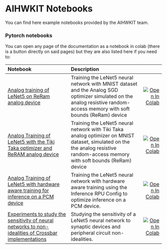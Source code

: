 <!---
Copyright 2021, 2022, 2023 IBM Analog Hardware Acceleration Kit  All rights reserved.

Licensed under the Apache License, Version 2.0 (the "License");
you may not use this file except in compliance with the License.
You may obtain a copy of the License at

    http://www.apache.org/licenses/LICENSE-2.0

Unless required by applicable law or agreed to in writing, software
distributed under the License is distributed on an "AS IS" BASIS,
WITHOUT WARRANTIES OR CONDITIONS OF ANY KIND, either express or implied.
See the License for the specific language governing permissions and
limitations under the License.
-->

# AIHWKIT Notebooks

You can find here example notebooks provided by the AIHWKIT team.


### Pytorch notebooks

You can open any page of the documentation as a notebook in colab (there is a button directly on said pages) but they are also listed here if you need to:

| Notebook     |      Description      |   |
|:----------|:-------------|------:|
| [Analog training of LeNet5 on ReRam analog device ](https://github.com/IBM/aihwkit/blob/master/notebooks/analog_training_LeNet5_plot.ipynb)  | Training the LeNet5 neural network with MNIST dataset and the Analog SGD optimizer simulated on the analog resistive random-access memory with soft bounds (ReRam) device | [![Open In Colab](https://colab.research.google.com/assets/colab-badge.svg)](https://colab.research.google.com/github/IBM/aihwkit/blob/master/notebooks/analog_training_LeNet5_plot.ipynb) |
| [Analog Training of LeNet5 with the Tiki Taka optimizer and ReRAM analog device](https://github.com/IBM/aihwkit/blob/master/notebooks/analog_training_LeNet5_TT.ipynb)  | Training the LeNet5 neural network with Tiki Taka analog optimizer on MNIST dataset, simulated on the the analog resistive random-access memory with soft bounds (ReRam) device | [![Open In Colab](https://colab.research.google.com/assets/colab-badge.svg)](https://colab.research.google.com/github/IBM/aihwkit/blob/master/notebooks/analog_training_LeNet5_TT.ipynb) |
| [Analog Training of LeNet5 with hardware aware training for inference on a PCM device](https://github.com/IBM/aihwkit/blob/master/notebooks/analog_training_LeNet5_hwa.ipynb)  | Training the LeNet5 neural network with hardware aware training using the Inference RPU Config to optimize inference on a PCM device. | [![Open In Colab](https://colab.research.google.com/assets/colab-badge.svg)](https://colab.research.google.com/github/IBM/aihwkit/blob/master/notebooks/analog_training_LeNet5_hwa.ipynb) |
| [Experiments to study the sensitivity of neural networks to non-idealities of Crossbar implementations](https://github.com/IBM/aihwkit/blob/master/notebooks/analog_sensitivity_LeNet5.ipynb)  | Studying the sensitivity of a LeNet5 neural network to synaptic devices and peripheral circuit non-idealities. | [![Open In Colab](https://colab.research.google.com/assets/colab-badge.svg)](https://colab.research.google.com/github/IBM/aihwkit/blob/master/notebooks/analog_sensitivity_LeNet5.ipynb) |




